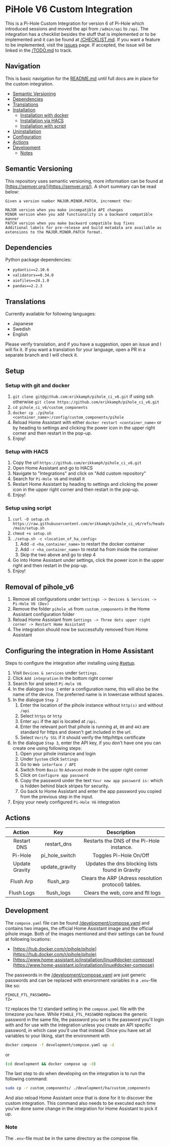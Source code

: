 # PiHole V6 Custom Integration
This is a Pi-Hole Custom Integration for version 6 of Pi-Hole which introduced sessions and moved the api from `/admin/api` to `/api`. The integration has a checklist besides the stuff that is implemented or to be implemented and it can be found at [/CHECKLIST.md](/CHECKLIST.md). If you want a feature to be implemented, visit the [issues](https://github.com/erikkamph/pihole_ci_v6/issues) page. If accepted, the issue will be linked in the [/TODO.md](/TODO.md) to track.

## Navigation
This is basic navigation for the [README.md](/README.md) until full docs are in place for the custom integration.
- [Semantic Versioning](#semantic-versioning)
- [Dependencies](#dependencies)
- [Translations](#translations)
- [Installation](#setup)
    - [Installation with docker](#setup-with-git-and-docker)
    - [Installation via HACS](#setup-with-hacs)
    - [Installation with script](#setup-using-script)
- [Uninstallation](#removal-of-pihole_v6)
- [Configuration](#configuring-the-integration-in-home-assistant)
- [Actions](#actions)
- [Development](#development)
    - [Notes](#note)

## Semantic Versioning
This repository uses semantic versioning, more information can be found at [https://semver.org/](https://semver.org/).
A short summary can be read below:
```
Given a version number MAJOR.MINOR.PATCH, increment the:

MAJOR version when you make incompatible API changes
MINOR version when you add functionality in a backward compatible manner
PATCH version when you make backward compatible bug fixes
Additional labels for pre-release and build metadata are available as extensions to the MAJOR.MINOR.PATCH format.
```

## Dependencies
Python package dependencies:
- `pydantic==2.10.6`
- `validators==0.34.0`
- `aiofiles==24.1.0`
- `pandas==2.2.3`

## Translations
Currently available for following languages:
- Japanese
- Swedish
- English

Please verify translation, and if you have a suggestion, open an issue and I will fix it.
If you want a translation for your language, open a PR in a separate branch and I will check it.

## Setup
### Setup with git and docker
1. `git clone git@github.com:erikkamph/pihole_ci_v6.git` if using ssh otherwise `git clone https://github.com/erikkamph/pihole_ci_v6.git`
2. `cd pihole_ci_v6/custom_components`
3. `docker cp ./pihole <container_name>:/config/custom_components/pihole`
4. Reload Home Assistant with either `docker restart <container_name>` or by heading to settings and clicking the power icon in the upper right corner and then restart in the pop-up.
5. Enjoy!

### Setup with HACS
1. Copy the url `https://github.com/erikkamph/pihole_ci_v6.git`
2. Open Home Assistant and go to HACS
3. Navigate to "Integrations" and click on "Add custom repository"
4. Search for `Pi-Hole V6` and install it
5. Restart Home Assistant by heading to settings and clicking the power icon in the upper right corner and then restart in the pop-up. 
6. Enjoy!

### Setup using script
1. `curl -O setup.sh https://raw.githubusercontent.com/erikkamph/pihole_ci_v6/refs/heads/main/setup.sh`
2. `chmod +x setup.sh`
3. `./setup.sh -c <location_of_ha_config>`
    1. Add `-d <ha_container_name>` to restart the docker container
    2. Add `-r <ha_container_name>` to restat ha from inside the container
    3. Skip the two above and go to step 4
4. Go into Home Assistant under settings, click the power icon in the upper right and then restart in the pop-up.
5. Enjoy!

## Removal of pihole_v6
1. Remove all configurations under `Settings -> Devices & Services -> Pi-Hole V6 (Dev)`
2. Remove the folder `pihole_v6` from `custom_components` in the Home Assistant configuration folder
3. Reload Home Assistant from `Settings -> Three dots upper right corner -> Restart Home Assistant`
4. The integration should now be successfully removed from Home Assistant

## Configuring the integration in Home Assistant
Steps to configure the integration after installing using [#setup](#setup).
1. Visit `Devices & services` under `Settings`.
2. Click `Add integration` in the bottom right corner
3. Search for and select `Pi-Hole V6`
4. In the dialogue `Step 1` enter a configuration name, this will also be the name of the device. The preferred name is in lowercase without spaces.
5. In the dialogue `Step 2`
    1. Enter the location of the pihole instance without `http(s)` and without `/api`
    2. Select `https` or `http`
    3. Enter `api` if the api is located at `/api`.
    4. Enter the relevant port that pihole is running at, `80` and `443` are standard for https and doesn't get included in the url.
    5. Select `Verify SSL` if it should verify the http/https certificate
6. In the dialogue `Step 3`, enter the API key, if you don't have one you can create one using following steps:
    1. Open your pihole instance and login
    2. Under `System` click `Settings`
    3. Go to `Web interface / API`
    4. Switch from `Basic` to `Advanced` mode in the upper right corner
    5. Click on `Configure app password`
    6. Copy the password under the text `Your new app password is:` which is hidden behind black stripes for security.
    7. Go back to Home Assistant and enter the app password you copied from the previous step in the input.
7. Enjoy your newly configured `Pi-Hole V6` integration

## Actions
| Action | Key | Description |
|:------:|:---:|:-----------:|
| Restart DNS | restart_dns | Restarts the DNS of the Pi-Hole instance. |
| Pi-Hole | pi_hole_switch | Toggles Pi-Hole On/Off |
| Update Gravity | update_gravity | Updates the dns blocking lists found in Gravity |
| Flush Arp | flush_arp | Clears the ARP (Adress resolution protocol) tables.
| Flush Logs | flush_logs | Clears the web, core and ftl logs

## Development
The `compose.yaml` file can be found [/development/compose.yaml](/development/compose.yaml) and contains
two images, the official Home Assistant image and the official pihole image. Both of the images mentioned and their settings can be found at following locations:
- [https://hub.docker.com/r/pihole/pihole](https://hub.docker.com/r/pihole/pihole)
- [https://www.home-assistant.io/installation/linux#docker-compose](https://www.home-assistant.io/installation/linux#docker-compose)

The passwords in the [/development/compose.yaml](/development/compose.yaml) are just generic passwords and can be replaced with environment variables in a `.env`-file like so:
```.env
PIHOLE_FTL_PASSWORD=
TZ=
```
`TZ` replaces the `TZ` standard setting in the `compose.yaml` file with the timezone you have. While `PIHOLE_FTL_PASSWORD` replaces the generic password in the same file, the password you set is the password you'll login with and for use with the integration unless you create an API specific password, in which case you'll use that instead. Once you have set all variables to your liking, start the environment with
```sh
docker compose -f development/compose.yaml up -d
```
or
```sh
(cd development && docker compose up -d)
```
The last step to do when developing on the integration is to run the following command:
```sh
sudo cp -r custom_components/ ./development/ha/custom_components
```
And also reload Home Assistant once that is done for it to discover the custom integration. This command also needs to be executed each time you've done some change in the integration for Home Assistant to pick it up.

### Note
The `.env`-file must be in the same directory as the compose file.